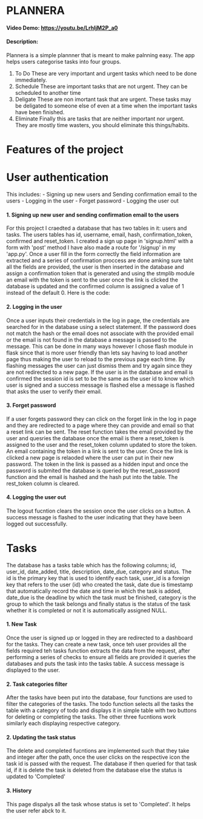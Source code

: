 # PLANNERA
#### Video Demo:  <https://youtu.be/LrhIjM2P_a0>
#### Description:
Plannera is a simple plannner that is meant to make palnning easy. The app helps users categorise tasks into four groups.
1. To Do
These are very important and urgent tasks which need to be done immediately.
2. Schedule
These are important tasks that are not urgent. They can be scheduled to another time
3. Deligate
These are non imortant task that are urgent. These tasks may be deligated to someone else of even at a time when the important tasks have been finished.
4. Eliminate
Finally this are tasks that are neither important nor urgent. They are mostly time wasters, you should eliminate this things/habits.

# Features of the project
# User authentication
This includes:
    - Signing up new users and Sending confirmation email to the users
    - Logging in the user
    - Forget password
    - Logging the user out
#### 1. Signing up new user and sending confirmation email to the users
For this project I craedted a database that has two tables in it: users and tasks. The users tables has id, username, email, hash, confirmation_token, confirmed and reset_token. I created a sign up page in 'signup.html' with a form with 'post' method I have also made a route for '/signup' in my 'app.py'.
Once a user fill in the form correctly the field information are extracted and a series of confirmation proccess are done amking sure taht all the fields are provided, the user is then inserted in the database and assign a confirmation token that is generated and using the stmplib module an email with the token is sent to the user once the link is clicked the database is updated and the confirmed column is assigned a value of 1 instead of the default 0. Here is the code:

#### 2. Logging in the user
Once a user inputs their credentials in the log in page, the credentials are searched for in the database using a select statement. If the password does not match the hash or the email does not associate with the provided email or the email is not found in the database a message is passed to the message. This can be done in many ways however I chose flash module in flask since that is more user friendly than lets say having to load another page thus making the user to reload to the previous page each time. By flashing messages the user can just dismiss them and try again since they are not redirected to a new page. If the user is in the database and email is confirmed the session id is set to be the same as the user id to know which user is signed and a success message is flashed else a message is flashed that asks the user to verify their email.

#### 3. Forget password
If a user forgets password they can click on the forget link in the log in page and they are redirected to a page where they can provide and email so that a reset link can be sent. The reset function takes the email provided by the user and quesries the database once the email is there a reset_token is assigned to the user and the reset_token column updated to store the token. An email containing the token in a link is sent to the user. Once the link is clicked a new page is relaoded where the user can put in their new password. The token in the link is passed as a hidden input and once the password is submited the database is queried by the reset_password function and the email is hashed and the hash put into the table. The rest_token column is cleared.

#### 4. Logging the user out
The logout fucntion clears the session once the user clicks on a button. A success message is flashed to the user indicating that they have been logged out successfully.

# Tasks
The database has a tasks table which has the following columns; id, user_id, date_added, title, description, date_due, category and status. The id is the primary key that is used to identify each task, user_id is a foreign key that refers to the user (id) who created the task, date due is timestamp that automatically record the date and time in which the task is added, date_due is the deadline by which the task must be finished, category is the group to which the task belongs and finally status is the status of the task whether it is completed or not it is automatically assigned NULL.
#### 1. New Task
Once the user is signed up or logged in they are redirected to a dashboard for the tasks. They can create a new task, once teh user provides all the fields required teh tasks function extracts the data from the request, after performing a series of checks to ensure all fields are provided it queries the databases and puts the task into the tasks table. A success message is displayed to the user.

#### 2. Task categories filter
After the tasks have been put into the database, four functions are used to filter the categories of the tasks. The todo function selects all the tasks the table with a category of todo and displays it in simple table with two buttons for deleting or completing the tasks. The other three fucntions work similarly each displaying respective category.

#### 2. Updating the task status
The delete and completed fucntions are implemented such that they take and integer after the path, once the user clicks on the respective icon the task id is passed with the request. The database if then queried for that task id, if it is delete the task is deleted from the database else the status is updated to 'Completed'

#### 3. History
This page dispalys all the task whose status is set to 'Completed'. It helps the user refer abck to it.
